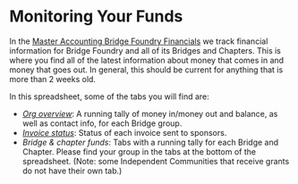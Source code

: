 # Monitoring Your Funds

In the [Master Accounting Bridge Foundry Financials](http://bit.ly/bridges-financials) we track financial information for Bridge Foundry and all of its Bridges and Chapters. This is where you find all of the latest information about money that comes in and money that goes out.  In general, this should be current for anything that is more than 2 weeks old.

In this spreadsheet, some of the tabs you will find are:

* *[Org overview](https://docs.google.com/spreadsheets/d/10TzUid02hIkZTCjwKLI-c-OX5OeB2yergr71eHCc3uc/edit#gid=2079783535)*: A running tally of money in/money out and balance, as well as contact info, for each Bridge group.
* *[Invoice status](https://docs.google.com/spreadsheets/d/10TzUid02hIkZTCjwKLI-c-OX5OeB2yergr71eHCc3uc/edit#gid=1195766135)*: Status of each invoice sent to sponsors.
* *Bridge & chapter funds*: Tabs with a running tally for each Bridge and Chapter. Please find your group in the tabs at the bottom of the spreadsheet. (Note: some Independent Communities that receive grants do not have their own tab.)
